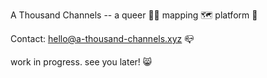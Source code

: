 A Thousand Channels -- a queer 🏳️‍🌈 mapping 🗺 platform 🎁

Contact: hello@a-thousand-channels.xyz 📪

work in progress. see you later! 😸
